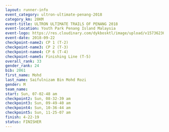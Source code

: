 ```yaml
---
layout: runner-info 
event_category: ultron-ultimate-penang-2018 
category_km: 20KM 
event-title: ULTRON ULTIMATE TRAILS OF PENANG 2018 
event-location: Youth Park Penang Island Malaysia 
event-logo: https://res.cloudinary.com/dykbosktl/image/upload/v1573623002/Logo/ULTRO_2018_LOGO_btp5xw.jpg 
event-date: 2018-09-22 
checkpoint-name2: CP 1 (T-2) 
checkpoint-name3: CP 2 (T-3) 
checkpoint-name4: CP 6 (T-4) 
checkpoint-name5: Finishing Line (T-5) 
overall_rank: 33
gender_rank: 24
bib: 2061
first_name: Mohd
last_name: Saifulnizam Bin Mohd Rozi
gender: M
team_name: 
start: Sun, 07-02-48 am
checkpoint2: Sun, 08-32-39 am
checkpoint3: Sun, 09-49-40 am
checkpoint4: Sun, 10-36-44 am
checkpoint5: Sun, 11-25-07 am
finish: 4-22-19
status: FINISHER
---
```

